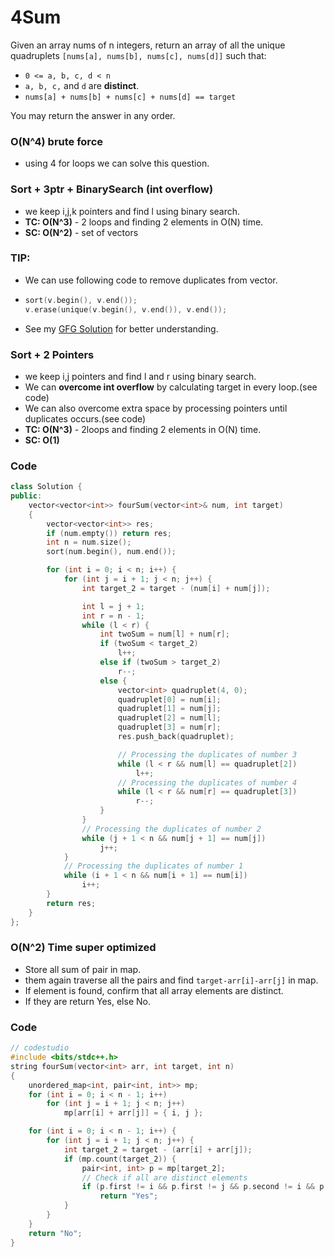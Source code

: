 # 4Sum

Given an array nums of n integers, return an array of all the unique quadruplets `[nums[a], nums[b], nums[c], nums[d]]` such that:

-   `0 <= a, b, c, d < n`
-   `a, b, c,` and `d` are **distinct**.
-   `nums[a] + nums[b] + nums[c] + nums[d] == target`

You may return the answer in any order.

### O(N^4) brute force

-   using 4 for loops we can solve this question.

### Sort + 3ptr + BinarySearch (int overflow)

-   we keep i,j,k pointers and find l using binary search.
-   **TC: O(N^3)** - 2 loops and finding 2 elements in O(N) time.
-   **SC: O(N^2)** - set of vectors

### TIP:

-   We can use following code to remove duplicates from vector.
-   ```cpp
    sort(v.begin(), v.end());
    v.erase(unique(v.begin(), v.end()), v.end());
    ```
-   See my [GFG Solution](https://practice.geeksforgeeks.org/problems/find-all-four-sum-numbers1732/1) for better understanding.

### Sort + 2 Pointers

-   we keep i,j pointers and find l and r using binary search.
-   We can **overcome int overflow** by calculating target in every loop.(see code)
-   We can also overcome extra space by processing pointers until duplicates occurs.(see code)
-   **TC: O(N^3)** - 2loops and finding 2 elements in O(N) time.
-   **SC: O(1)**

### Code

```cpp
class Solution {
public:
    vector<vector<int>> fourSum(vector<int>& num, int target)
    {
        vector<vector<int>> res;
        if (num.empty()) return res;
        int n = num.size();
        sort(num.begin(), num.end());

        for (int i = 0; i < n; i++) {
            for (int j = i + 1; j < n; j++) {
                int target_2 = target - (num[i] + num[j]);

                int l = j + 1;
                int r = n - 1;
                while (l < r) {
                    int twoSum = num[l] + num[r];
                    if (twoSum < target_2)
                        l++;
                    else if (twoSum > target_2)
                        r--;
                    else {
                        vector<int> quadruplet(4, 0);
                        quadruplet[0] = num[i];
                        quadruplet[1] = num[j];
                        quadruplet[2] = num[l];
                        quadruplet[3] = num[r];
                        res.push_back(quadruplet);

                        // Processing the duplicates of number 3
                        while (l < r && num[l] == quadruplet[2])
                            l++;
                        // Processing the duplicates of number 4
                        while (l < r && num[r] == quadruplet[3])
                            r--;
                    }
                }
                // Processing the duplicates of number 2
                while (j + 1 < n && num[j + 1] == num[j])
                    j++;
            }
            // Processing the duplicates of number 1
            while (i + 1 < n && num[i + 1] == num[i])
                i++;
        }
        return res;
    }
};
```

### O(N^2) Time super optimized

-   Store all sum of pair in map.
-   them again traverse all the pairs and find `target-arr[i]-arr[j]` in map.
-   If element is found, confirm that all array elements are distinct.
-   If they are return Yes, else No.

### Code

```cpp
// codestudio
#include <bits/stdc++.h>
string fourSum(vector<int> arr, int target, int n)
{
    unordered_map<int, pair<int, int>> mp;
    for (int i = 0; i < n - 1; i++)
        for (int j = i + 1; j < n; j++)
            mp[arr[i] + arr[j]] = { i, j };

    for (int i = 0; i < n - 1; i++) {
        for (int j = i + 1; j < n; j++) {
            int target_2 = target - (arr[i] + arr[j]);
            if (mp.count(target_2)) {
                pair<int, int> p = mp[target_2];
                // Check if all are distinct elements
                if (p.first != i && p.first != j && p.second != i && p.second != j)
                    return "Yes";
            }
        }
    }
    return "No";
}
```

